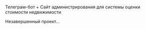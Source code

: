 Телеграм-бот + Сайт администрирования для системы оценки стоимости недвижимости


Незавершенный проект...
